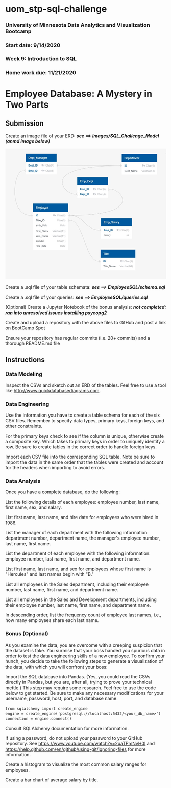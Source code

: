 # uom_stp-sql-challenge
### University of Minnesota Data Analytics and Visualization Bootcamp
### Start date: 9/14/2020
### Week 9:  Introduction to SQL
### Home work due: 11/21/2020

# Employee Database: A Mystery in Two Parts

## Submission

Create an image file of your ERD:    **_see ==> Images/SQL_Challenge_Model (anmd image below)_**

![ERD](Images/SQL_Challenge_Model.png)

Create a .sql file of your table schemata:  **_see ==> EmployeeSQL/schema.sql_**

Create a .sql file of your queries:  **_see ==> EmployeeSQL/queries.sql_**

(Optional) Create a Jupyter Notebook of the bonus analysis:   **_not completed:  ran into unresolved issues installing psycopg2_**

Create and upload a repository with the above files to GitHub and post a link on BootCamp Spot

Ensure your repository has regular commits (i.e. 20+ commits) and a thorough README.md file



## Instructions

### Data Modeling

Inspect the CSVs and sketch out an ERD of the tables. Feel free to use a tool like http://www.quickdatabasediagrams.com.

### Data Engineering

Use the information you have to create a table schema for each of the six CSV files. Remember to specify data types, primary keys, foreign keys, and other constraints.

For the primary keys check to see if the column is unique, otherwise create a composite key. Which takes to primary keys in order to uniquely identify a row.
Be sure to create tables in the correct order to handle foreign keys.

Import each CSV file into the corresponding SQL table. Note be sure to import the data in the same order that the tables were created and account for the headers when importing to avoid errors.

### Data Analysis

Once you have a complete database, do the following:

List the following details of each employee: employee number, last name, first name, sex, and salary.

List first name, last name, and hire date for employees who were hired in 1986.

List the manager of each department with the following information: department number, department name, the manager's employee number, last name, first name.

List the department of each employee with the following information: employee number, last name, first name, and department name.

List first name, last name, and sex for employees whose first name is "Hercules" and last names begin with "B."

List all employees in the Sales department, including their employee number, last name, first name, and department name.

List all employees in the Sales and Development departments, including their employee number, last name, first name, and department name.

In descending order, list the frequency count of employee last names, i.e., how many employees share each last name.


### Bonus (Optional)

As you examine the data, you are overcome with a creeping suspicion that the dataset is fake. You surmise that your boss handed you spurious data in order to test the data engineering skills of a new employee. To confirm your hunch, you decide to take the following steps to generate a visualization of the data, with which you will confront your boss:

Import the SQL database into Pandas. (Yes, you could read the CSVs directly in Pandas, but you are, after all, trying to prove your technical mettle.) This step may require some research. Feel free to use the code below to get started. Be sure to make any necessary modifications for your username, password, host, port, and database name:

    from sqlalchemy import create_engine
    engine = create_engine('postgresql://localhost:5432/<your_db_name>')
    connection = engine.connect()

Consult SQLAlchemy documentation for more information.

If using a password, do not upload your password to your GitHub repository. See https://www.youtube.com/watch?v=2uaTPmNvH0I and https://help.github.com/en/github/using-git/ignoring-files for more information.

Create a histogram to visualize the most common salary ranges for employees.

Create a bar chart of average salary by title.
